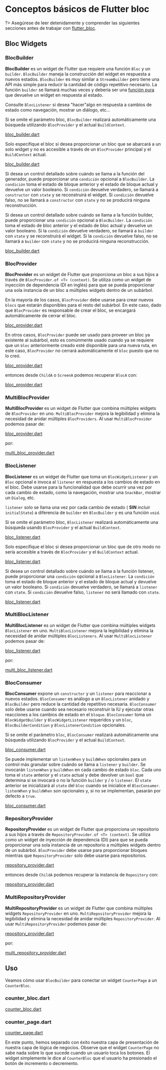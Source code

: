 # Conceptos básicos de Flutter bloc

?> Asegúrese de leer detenidamente y comprender las siguientes secciones antes de trabajar con [flutter_bloc](https://pub.dev/packages/flutter_bloc).

## Bloc Widgets

### BlocBuilder

**BlocBuilder** es un widget de Flutter que requiere una función `Bloc` y un `builder`. `BlocBuilder` maneja la construcción del widget en respuesta a nuevos estados. `BlocBuilder` es muy similar a `StreamBuilder` pero tiene una API más simple para reducir la cantidad de código repetitivo necesario. La función `builder` se llamará muchas veces y debería ser una [función pura](https://en.wikipedia.org/wiki/Pure_function) que devuelve un widget en respuesta al estado.

Consulte `BlocListener` si desea "hacer"algo en respuesta a cambios de estado como navegación, mostrar un diálogo, etc...

Si se omite el parámetro bloc, `BlocBuilder` realizará automáticamente una búsqueda utilizando `BlocProvider` y el actual `BuildContext`.

[bloc_builder.dart](../_snippets/flutter_bloc_core_concepts/bloc_builder.dart.md ':include')

Solo especifique el bloc si desea proporcionar un bloc que se abarcará a un solo widget y no es accesible a través de un `BlocProvider` principal y el `BuildContext` actual.

[bloc_builder.dart](../_snippets/flutter_bloc_core_concepts/bloc_builder_explicit_bloc.dart.md ':include')

Si desea un control detallado sobre cuándo se llama a la función del generador, puede proporcionar una `condición` opcional a `BlocBuilder`. La `condición` toma el estado de bloque anterior y el estado de bloque actual y devuelve un valor booleano. Si `condición` devuelve verdadero, se llamará a `constructor` con `state` y se reconstruirá el widget. Si `condición` devuelve falso, no se llamará a `constructor` con `state` y no se producirá ninguna reconstrucción.

Si desea un control detallado sobre cuándo se llama a la función builder, puede proporcionar una `condición` opcional a `BlocBuilder`. La `condición` toma el estado de bloc anterior y el estado de bloc actual y devuelve un valor booleano. Si la `condición` devuelve verdadero, se llamará a `builder` con `state` y se reconstruirá el widget. Si la `condición` devuelve falso, no se llamará a `builder` con `state` y no se producirá ninguna reconstrucción.

[bloc_builder.dart](../_snippets/flutter_bloc_core_concepts/bloc_builder_condition.dart.md ':include')

### BlocProvider

**BlocProvider** es un widget de Flutter que proporciona un bloc a sus hijos a través de `BlocProvider.of <T> (context)`. Se utiliza como un widget de inyección de dependencia (DI en inglés) para que se pueda proporcionar una sola instancia de un bloc a múltiples widgets dentro de un subárbol.

En la mayoría de los casos, `BlocProvider` debe usarse para crear nuevos `blocs` que estarán disponibles para el resto del subárbol. En este caso, dado que `BlocProvider` es responsable de crear el bloc, se encargará automáticamente de cerrar el bloc.

[bloc_provider.dart](../_snippets/flutter_bloc_core_concepts/bloc_provider.dart.md ':include')

En otros casos, `BlocProvider` puede ser usado para proveer un bloc ya existente al subárbol, esto es comúnmente usado cuando ya se requiere que un `bloc` anteriormente creado esté disponible para una nueva ruta, en este caso, `BlocProvider` no cerrará automáticamente el `bloc` puesto que no lo creó.

[bloc_provider.dart](../_snippets/flutter_bloc_core_concepts/bloc_provider_value.dart.md ':include')

entonces desde `ChildA` o `ScreenA` podemos recuperar `BlocA` con:

[bloc_provider.dart](../_snippets/flutter_bloc_core_concepts/bloc_provider_lookup.dart.md ':include')

### MultiBlocProvider

**MultiBlocProvider** es un widget de Flutter que combina múltiples widgets de `BlocProvider` en uno.
`MultiBlocProvider` mejora la legibilidad y elimina la necesidad de anidar múltiples `BlocProviders`.
Al usar `MultiBlocProvider` podemos pasar de:

[bloc_provider.dart](../_snippets/flutter_bloc_core_concepts/nested_bloc_provider.dart.md ':include')

por:

[multi_bloc_provider.dart](../_snippets/flutter_bloc_core_concepts/multi_bloc_provider.dart.md ':include')

### BlocListener

**BlocListener** es un widget de Flutter que toma un `BlocWidgetListener` y un `Bloc` opcional e invoca al `listener` en respuesta a los cambios de estado en el bloc. Debe usarse para la funcionalidad que debe ocurrir una vez por cada cambio de estado, como la navegación, mostrar una `SnackBar`, mostrar un `Dialog`, etc.

`listener` solo se llama una vez por cada cambio de estado ( **SIN** incluir `initialState`) a diferencia de `builder` en `BlocBuilder` y es una función `void`.

Si se omite el parámetro bloc, `BlocListener` realizará automáticamente una búsqueda usando `BlocProvider` y el actual `BuildContext`.

[bloc_listener.dart](../_snippets/flutter_bloc_core_concepts/bloc_listener.dart.md ':include')

Solo especifique el bloc si desea proporcionar un bloc que de otro modo no sería accesible a través de `BlocProvider` y el `BuildContext` actual.

[bloc_listener.dart](../_snippets/flutter_bloc_core_concepts/bloc_listener_explicit_bloc.dart.md ':include')

Si desea un control detallado sobre cuándo se llama a la función listener, puede proporcionar una `condición` opcional a `BlocListener`. La `condición` toma el estado de bloque anterior y el estado de bloque actual y devuelve un valor booleano. Si `condición` devuelve verdadero, se llamará a `listener` con `state`. Si `condición` devuelve falso, `listener` no será llamado con `state`.

[bloc_listener.dart](../_snippets/flutter_bloc_core_concepts/bloc_listener_condition.dart.md ':include')

### MultiBlocListener

**MultiBlocListener** es un widget de Flutter que combina múltiples widgets `BlocListener` en uno.
`MultiBlocListener` mejora la legibilidad y elimina la necesidad de anidar múltiples `BlocListeners`.
Al usar `MultiBlocListener` podemos pasar de:

[bloc_listener.dart](../_snippets/flutter_bloc_core_concepts/nested_bloc_listener.dart.md ':include')

por:

[multi_bloc_listener.dart](../_snippets/flutter_bloc_core_concepts/multi_bloc_listener.dart.md ':include')

### BlocConsumer

**BlocConsumer** expone un `constructor` y un `listener` para reaccionar a nuevos estados. `BlocConsumer` es análogo a un `BlocListener` anidado y `BlocBuilder` pero reduce la cantidad de repetitivo necesaria. `BlocConsumer` solo debe usarse cuando sea necesario reconstruir la IU y ejecutar otras reacciones a los cambios de estado en el `bloque`. `BlocConsumer` toma un `BlocWidgetBuilder` y `BlocWidgetListener` requeridos y un `bloc`, `BlocBuilderCondition` y `BlocListenerCondition` opcionales.

Si se omite el parámetro `bloc`, `BlocConsumer` realizará automáticamente una búsqueda utilizando
`BlocProvider` y el actual `BuildContext`.

[bloc_consumer.dart](../_snippets/flutter_bloc_core_concepts/bloc_consumer.dart.md ':include')

Se puede implementar un `listenWhen` y `buildWhen` opcionales para un control más granular sobre cuándo se llama a `listener` y `builder`. Se invocarán `listenWhen` y `buildWhen` en cada cambio de estado `bloc`. Cada uno toma el `state` anterior y el `state` actual y debe devolver un `bool` que determina si se invocará o no la función `builder` y / o `listener`. El `state` anterior se inicializará al `state` del `bloc` cuando se inicialice el `BlocConsumer`. `listenWhen` y `buildWhen` son opcionales y, si no se implementan, pasarán por defecto a `true`.

[bloc_consumer.dart](../_snippets/flutter_bloc_core_concepts/bloc_consumer_condition.dart.md ':include')

### RepositoryProvider

**RepositoryProvider** es un widget de Flutter que proporciona un repositorio a sus hijos a través de `RepositoryProvider.of <T> (context)`. Se utiliza como un widget de inyección de dependencia (DI) para que se pueda proporcionar una sola instancia de un repositorio a múltiples widgets dentro de un subárbol. `BlocProvider` debe usarse para proporcionar bloques mientras que `RepositoryProvider` solo debe usarse para repositorios.

[repository_provider.dart](../_snippets/flutter_bloc_core_concepts/repository_provider.dart.md ':include')

entonces desde `ChildA` podemos recuperar la instancia de `Repository` con:

[repository_provider.dart](../_snippets/flutter_bloc_core_concepts/repository_provider_lookup.dart.md ':include')

### MultiRepositoryProvider

**MultiRepositoryProvider** es un widget de Flutter que combina múltiples widgets `RepositoryProvider` en uno.
`MultiRepositoryProvider` mejora la legibilidad y elimina la necesidad de anidar múltiples `RepositoryProvider`.
Al usar `MultiRepositoryProvider` podemos pasar de:

[repository_provider.dart](../_snippets/flutter_bloc_core_concepts/nested_repository_provider.dart.md ':include')

por:

[multi_repository_provider.dart](../_snippets/flutter_bloc_core_concepts/multi_repository_provider.dart.md ':include')

## Uso

Veamos cómo usar `BlocBuilder` para conectar un widget `CounterPage` a un `CounterBloc`.

### counter_bloc.dart

[counter_bloc.dart](../_snippets/flutter_bloc_core_concepts/counter_bloc.dart.md ':include')

### counter_page.dart

[counter_page.dart](../_snippets/flutter_bloc_core_concepts/counter_page.dart.md ':include')

En este punto, hemos separado con éxito nuestra capa de presentación de nuestra capa de lógica de negocios. Observe que el widget `CounterPage` no sabe nada sobre lo que sucede cuando un usuario toca los botones. El widget simplemente le dice al `CounterBloc` que el usuario ha presionado el botón de incremento o decremento.
